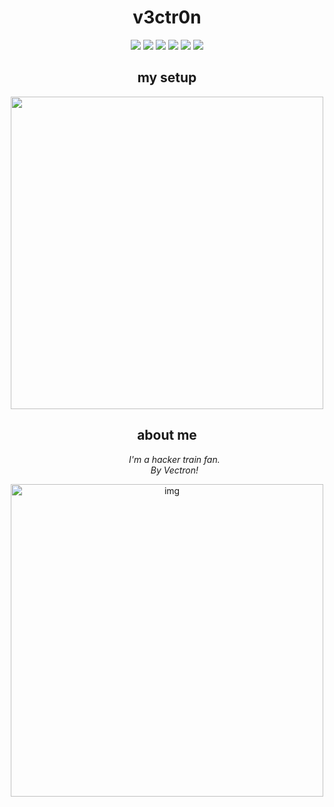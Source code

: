 
<div id="header" align="center" font-size= "50px">
  <h1>v3ctr0n</h1>
</div>

<div id="img" align="center">
  <img src="https://img.shields.io/badge/C%2B%2B-00599C?style=for-the-badge&logo=c%2B%2B&logoColor=white"/>
  <img src = "https://img.shields.io/badge/Python-3776AB?style=for-the-badge&logo=python&logoColor=white"/>
  <img src = "https://img.shields.io/badge/HTML-239120?style=for-the-badge&logo=html5&logoColor=white" />
  <img src = "https://img.shields.io/badge/CSS-239120?&style=for-the-badge&logo=css3&logoColor=white" />
  <img src = "https://img.shields.io/badge/Linux-FCC624?style=for-the-badge&logo=linux&logoColor=black" />
  <img src = "https://camo.githubusercontent.com/2a1bf8be0b88685e64b1577a23915aed3b1b2ed027dcf05390977fdf47e887d4/68747470733a2f2f696d672e736869656c64732e696f2f7374617469632f76313f7374796c653d666f722d7468652d6261646765266d6573736167653d4861636b2b5468652b426f7826636f6c6f723d323232323232266c6f676f3d4861636b2b5468652b426f78266c6f676f436f6c6f723d394645463030266c6162656c3d"/>
</div>

<h2 align = "center">
 my setup
  </h2>
<p align="center">
  <img src="https://user-images.githubusercontent.com/72461989/233795996-9410a0be-0498-48d9-bfaf-df5acbc00985.png" width="500" height="auto">
</p>



<h2 align = "center"> about me </h2>
<ul align = "center">
  <em>I'm a hacker train fan.<br> 
  By Vectron!</br></em>
 </ul>
<p align = "center">
<img src = "https://user-images.githubusercontent.com/72461989/182615697-5322bc6d-4c36-4dc0-a1d3-c982f25ecd97.jpg" alt = "img" width= "500"/>
</p>
